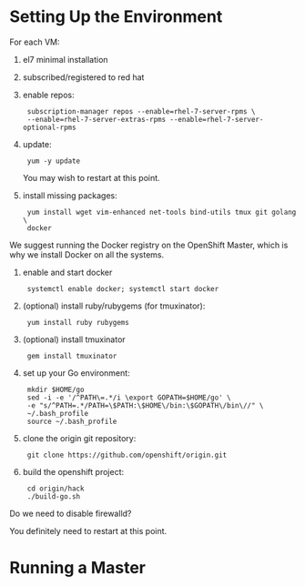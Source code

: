 # Setting Up the Environment
For each VM:

1. el7 minimal installation
1. subscribed/registered to red hat
1. enable repos:

        subscription-manager repos --enable=rhel-7-server-rpms \
        --enable=rhel-7-server-extras-rpms --enable=rhel-7-server-optional-rpms

1. update:

        yum -y update

    You may wish to restart at this point.

1. install missing packages:

        yum install wget vim-enhanced net-tools bind-utils tmux git golang \
        docker

We suggest running the Docker registry on the OpenShift Master, which is why we
install Docker on all the systems.

1. enable and start docker

        systemctl enable docker; systemctl start docker

1. (optional) install ruby/rubygems (for tmuxinator):

        yum install ruby rubygems

1. (optional) install tmuxinator

        gem install tmuxinator

1. set up your Go environment:

        mkdir $HOME/go
        sed -i -e '/^PATH\=.*/i \export GOPATH=$HOME/go' \
        -e "s/^PATH=.*/PATH=\$PATH:\$HOME\/bin:\$GOPATH\/bin\//" \
        ~/.bash_profile
        source ~/.bash_profile

1. clone the origin git repository:

        git clone https://github.com/openshift/origin.git

1. build the openshift project:

        cd origin/hack
        ./build-go.sh

Do we need to disable firewalld?

You definitely need to restart at this point.

# Running a Master
